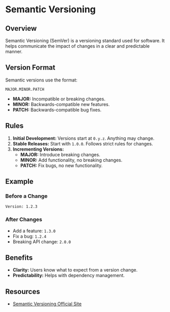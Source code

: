 # Semantic Versioning

## Overview

Semantic Versioning (SemVer) is a versioning standard used for software. It
helps communicate the impact of changes in a clear and predictable manner.

## Version Format

Semantic versions use the format:

```
MAJOR.MINOR.PATCH
```

- **MAJOR:** Incompatible or breaking changes.
- **MINOR:** Backwards-compatible new features.
- **PATCH:** Backwards-compatible bug fixes.

## Rules

1. **Initial Development:** Versions start at `0.y.z`. Anything may change.
2. **Stable Releases:** Start with `1.0.0`. Follows strict rules for changes.
3. **Incrementing Versions:**
   - **MAJOR:** Introduce breaking changes.
   - **MINOR:** Add functionality, no breaking changes.
   - **PATCH:** Fix bugs, no new functionality.

## Example

### Before a Change

```
Version: 1.2.3
```

### After Changes

- Add a feature: `1.3.0`
- Fix a bug: `1.2.4`
- Breaking API change: `2.0.0`

## Benefits

- **Clarity:** Users know what to expect from a version change.
- **Predictability:** Helps with dependency management.

## Resources

- [Semantic Versioning Official Site](https://semver.org)

